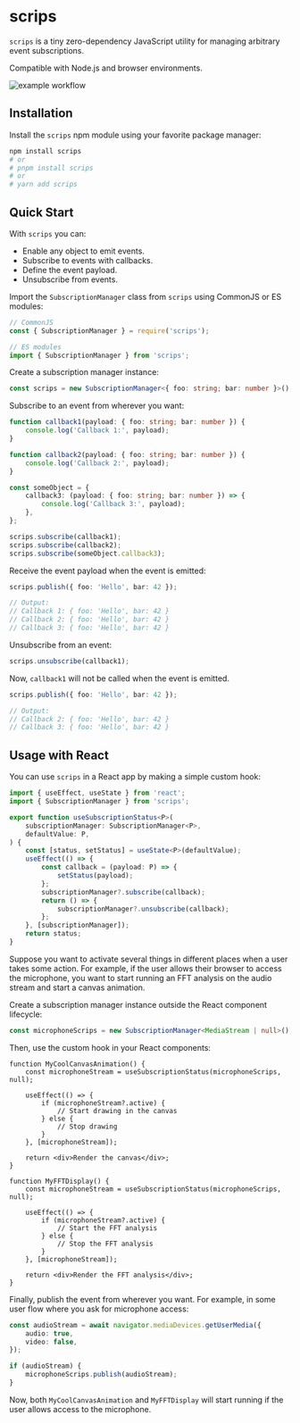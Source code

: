 # scrips

`scrips` is a tiny zero-dependency JavaScript utility for managing arbitrary event subscriptions.

Compatible with Node.js and browser environments.

![example workflow](https://github.com/neeler/scrips/actions/workflows/tests.yml/badge.svg)

## Installation

Install the `scrips` npm module using your favorite package manager:

```bash
npm install scrips
# or
# pnpm install scrips
# or
# yarn add scrips
```

## Quick Start

With `scrips` you can:

- Enable any object to emit events.
- Subscribe to events with callbacks.
- Define the event payload.
- Unsubscribe from events.

Import the `SubscriptionManager` class from `scrips` using CommonJS or ES modules:

```typescript
// CommonJS
const { SubscriptionManager } = require('scrips');

// ES modules
import { SubscriptionManager } from 'scrips';
```

Create a subscription manager instance:

```typescript
const scrips = new SubscriptionManager<{ foo: string; bar: number }>();
```

Subscribe to an event from wherever you want:

```typescript
function callback1(payload: { foo: string; bar: number }) {
    console.log('Callback 1:', payload);
}

function callback2(payload: { foo: string; bar: number }) {
    console.log('Callback 2:', payload);
}

const someObject = {
    callback3: (payload: { foo: string; bar: number }) => {
        console.log('Callback 3:', payload);
    },
};

scrips.subscribe(callback1);
scrips.subscribe(callback2);
scrips.subscribe(someObject.callback3);
```

Receive the event payload when the event is emitted:

```typescript
scrips.publish({ foo: 'Hello', bar: 42 });

// Output:
// Callback 1: { foo: 'Hello', bar: 42 }
// Callback 2: { foo: 'Hello', bar: 42 }
// Callback 3: { foo: 'Hello', bar: 42 }
```

Unsubscribe from an event:

```typescript
scrips.unsubscribe(callback1);
```

Now, `callback1` will not be called when the event is emitted.

```typescript
scrips.publish({ foo: 'Hello', bar: 42 });

// Output:
// Callback 2: { foo: 'Hello', bar: 42 }
// Callback 3: { foo: 'Hello', bar: 42 }
```

## Usage with React

You can use `scrips` in a React app by making a simple custom hook:

```typescript
import { useEffect, useState } from 'react';
import { SubscriptionManager } from 'scrips';

export function useSubscriptionStatus<P>(
    subscriptionManager: SubscriptionManager<P>,
    defaultValue: P,
) {
    const [status, setStatus] = useState<P>(defaultValue);
    useEffect(() => {
        const callback = (payload: P) => {
            setStatus(payload);
        };
        subscriptionManager?.subscribe(callback);
        return () => {
            subscriptionManager?.unsubscribe(callback);
        };
    }, [subscriptionManager]);
    return status;
}
```

Suppose you want to activate several things in different places when a user takes some action.
For example, if the user allows their browser to access the microphone,
you want to start running an FFT analysis on the audio stream and start a canvas animation.

Create a subscription manager instance outside the React component lifecycle:

```typescript
const microphoneScrips = new SubscriptionManager<MediaStream | null>();
```

Then, use the custom hook in your React components:

```tsx
function MyCoolCanvasAnimation() {
    const microphoneStream = useSubscriptionStatus(microphoneScrips, null);

    useEffect(() => {
        if (microphoneStream?.active) {
            // Start drawing in the canvas
        } else {
            // Stop drawing
        }
    }, [microphoneStream]);

    return <div>Render the canvas</div>;
}
```

```tsx
function MyFFTDisplay() {
    const microphoneStream = useSubscriptionStatus(microphoneScrips, null);

    useEffect(() => {
        if (microphoneStream?.active) {
            // Start the FFT analysis
        } else {
            // Stop the FFT analysis
        }
    }, [microphoneStream]);

    return <div>Render the FFT analysis</div>;
}
```

Finally, publish the event from wherever you want.
For example, in some user flow where you ask for microphone access:

```typescript
const audioStream = await navigator.mediaDevices.getUserMedia({
    audio: true,
    video: false,
});

if (audioStream) {
    microphoneScrips.publish(audioStream);
}
```

Now, both `MyCoolCanvasAnimation` and `MyFFTDisplay` will start running if the user allows access to the microphone.
